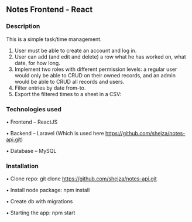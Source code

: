 ## Notes Frontend - React

### Description

This is a simple task/time management.

1. User must be able to create an account and log in.
2. User can add (and edit and delete) a row what he has worked on, what date, for how long.
3. Implement two roles with different permission levels: a regular user would only be able to CRUD on their owned records, and an admin would be able to CRUD all records and users.
4. Filter entries by date from-to.
5. Export the filtered times to a sheet in a CSV:

### Technologies used 
• Frontend – ReactJS 

• Backend – Laravel  (Which is used here https://github.com/shejza/notes-api.git)

• Database – MySQL

### Installation
• Clone repo: git clone https://github.com/shejza/notes-api.git

• Install node package: npm install

• Create db with migrations

• Starting the app: npm start

